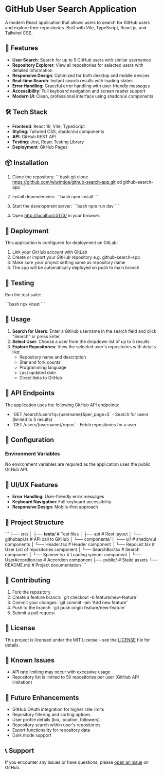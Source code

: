 # GitHub User Search Application

A modern React application that allows users to search for GitHub users and explore their repositories. Built with Vite, TypeScript, React.js, and Tailwind CSS.

## 🚀 Features

- **User Search**: Search for up to 5 GitHub users with similar usernames
- **Repository Explorer**: View all repositories for selected users with detailed information
- **Responsive Design**: Optimized for both desktop and mobile devices
- **Real-time Search**: Instant search results with loading states
- **Error Handling**: Graceful error handling with user-friendly messages
- **Accessibility**: Full keyboard navigation and screen reader support
- **Modern UI**: Clean, professional interface using shadcn/ui components

## 🛠️ Tech Stack

- **Frontend**: React 19, Vite, TypeScript
- **Styling**: Tailwind CSS, shadcn/ui components
- **API**: GitHub REST API
- **Testing**: Jest, React Testing Library
- **Deployment**: GitHub Pages

## 📦 Installation

1. Clone the repository:
\`\`\`bash
git clone https://github.com/wiwintjoa/github-search-app.git
cd github-search-app
\`\`\`

2. Install dependencies:
\`\`\`bash
npm install
\`\`\`

3. Start the development server:
\`\`\`bash
npm run dev
\`\`\`

4. Open [http://localhost:5173/](http://localhost:5173/) in your browser.

## 🚀 Deployment

This application is configured for deployment on GitLab:

1. Link your GitHub account with GitLab
2. Create or import your GitHub repository e.g. github-search-app
3. Make sure your project setting same as repository name
4. The app will be automatically deployed on push to main branch

## 🧪 Testing

Run the test suite:

\`\`\`bash
npx vitest
\`\`\`


## 📖 Usage

1. **Search for Users**: Enter a GitHub username in the search field and click "Search" or press Enter
2. **Select User**: Choose a user from the dropdown list of up to 5 results
3. **Explore Repositories**: View the selected user's repositories with details like:
   - Repository name and description
   - Star and fork counts
   - Programming language
   - Last updated date
   - Direct links to GitHub

## 🎯 API Endpoints

The application uses the following GitHub API endpoints:

- \`GET /search/users?q={username}&per_page=5\` - Search for users (limited to 5 results)
- \`GET /users/{username}/repos\` - Fetch repositories for a user

## 🔧 Configuration

### Environment Variables

No environment variables are required as the application uses the public GitHub API.

## 🎨 UI/UX Features

- **Error Handling**: User-friendly error messages
- **Keyboard Navigation**: Full keyboard accessibility
- **Responsive Design**: Mobile-first approach

## 🧩 Project Structure

\`\`\`
├── src/
│   ├── __tests__/           # Test files
│   ├── api        # Root layout
│       └── githubapi.ts     # API call to GitHub
│   └── components/
│       └── ui/               # shadcn/ui components
│       └── Header.tsx        # Header component 
│       └── RepoList.tsx      # User List of repositories component 
│       └── SearchBar.tsx     # Search component 
│       └── Spinner.tsx       # Loading spinner component 
│       └── UserAccordion.tsx # Accordion component 
├── public/              # Static assets
└── README.md           # Project documentation
\`\`\`

## 🤝 Contributing

1. Fork the repository
2. Create a feature branch: \`git checkout -b feature/new-feature\`
3. Commit your changes: \`git commit -am 'Add new feature'\`
4. Push to the branch: \`git push origin feature/new-feature\`
5. Submit a pull request

## 📝 License

This project is licensed under the MIT License - see the [LICENSE](LICENSE) file for details.

## 🐛 Known Issues

- API rate limiting may occur with excessive usage
- Repository list is limited to 50 repositories per user (GitHub API limitation)

## 🔮 Future Enhancements

- GitHub OAuth integration for higher rate limits
- Repository filtering and sorting options
- User profile details (bio, location, followers)
- Repository search within user's repositories
- Export functionality for repository data
- Dark mode support

## 📞 Support

If you encounter any issues or have questions, please [open an issue](https://github.com/wiwintjoa/github-user-search/issues) on GitHub.
